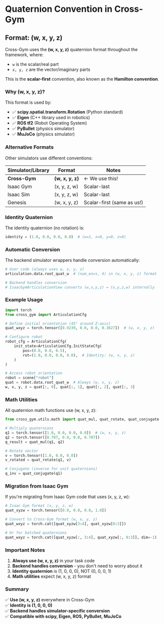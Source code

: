 # Quaternion Convention in Cross-Gym

## Format: (w, x, y, z)

Cross-Gym uses the **(w, x, y, z)** quaternion format throughout the framework, where:
- `w` is the scalar/real part
- `x, y, z` are the vector/imaginary parts

This is the **scalar-first** convention, also known as the **Hamilton convention**.

### Why (w, x, y, z)?

This format is used by:
- ✅ **scipy.spatial.transform.Rotation** (Python standard)
- ✅ **Eigen** (C++ library used in robotics)
- ✅ **ROS tf2** (Robot Operating System)
- ✅ **PyBullet** (physics simulator)
- ✅ **MuJoCo** (physics simulator)

### Alternative Formats

Other simulators use different conventions:

| Simulator/Library | Format | Notes |
|------------------|--------|-------|
| **Cross-Gym** | **(w, x, y, z)** | ← We use this! |
| Isaac Gym | (x, y, z, w) | Scalar-last |
| Isaac Sim | (x, y, z, w) | Scalar-last |
| Genesis | (w, x, y, z) | Scalar-first (same as us!) |

### Identity Quaternion

The identity quaternion (no rotation) is:
```python
identity = (1.0, 0.0, 0.0, 0.0)  # (w=1, x=0, y=0, z=0)
```

### Automatic Conversion

The backend simulator wrappers handle conversion automatically:

```python
# User code (always uses w, x, y, z)
articulation.data.root_quat_w  # (num_envs, 4) in (w, x, y, z) format

# Backend handles conversion
# IsaacGymArticulationView converts (w,x,y,z) ↔ (x,y,z,w) internally
```

### Example Usage

```python
import torch
from cross_gym import ArticulationCfg

# Define initial orientation (45° around Z-axis)
quat_wxyz = torch.tensor([0.9239, 0.0, 0.0, 0.3827])  # (w, x, y, z)

# Configure robot
robot_cfg = ArticulationCfg(
    init_state=ArticulationCfg.InitStateCfg(
        pos=(0.0, 0.0, 0.5),
        rot=(1.0, 0.0, 0.0, 0.0),  # Identity: (w, x, y, z)
    )
)

# Access robot orientation
robot = scene["robot"]
quat = robot.data.root_quat_w  # Always (w, x, y, z)
w, x, y, z = quat[:, 0], quat[:, 1], quat[:, 2], quat[:, 3]
```

### Math Utilities

All quaternion math functions use (w, x, y, z):

```python
from cross_gym.utils.math import quat_mul, quat_rotate, quat_conjugate

# Multiply quaternions
q1 = torch.tensor([1.0, 0.0, 0.0, 0.0])  # (w, x, y, z)
q2 = torch.tensor([0.707, 0.0, 0.0, 0.707])
q_result = quat_mul(q1, q2)

# Rotate vector
v = torch.tensor([1.0, 0.0, 0.0])
v_rotated = quat_rotate(q1, v)

# Conjugate (inverse for unit quaternions)
q_inv = quat_conjugate(q1)
```

### Migration from Isaac Gym

If you're migrating from Isaac Gym code that uses (x, y, z, w):

```python
# Isaac Gym format (x, y, z, w)
quat_xyzw = torch.tensor([0.0, 0.0, 0.0, 1.0])

# Convert to Cross-Gym format (w, x, y, z)
quat_wxyz = torch.cat([quat_xyzw[3:4], quat_xyzw[0:3]])

# Or for batched quaternions
quat_wxyz = torch.cat([quat_xyzw[:, 3:4], quat_xyzw[:, 0:3]], dim=-1)
```

### Important Notes

1. **Always use (w, x, y, z)** in your task code
2. **Backend handles conversion** - you don't need to worry about it
3. **Identity quaternion** is (1, 0, 0, 0), NOT (0, 0, 0, 1)
4. **Math utilities** expect (w, x, y, z) format

### Summary

✅ **Use (w, x, y, z)** everywhere in Cross-Gym  
✅ **Identity is (1, 0, 0, 0)**  
✅ **Backend handles simulator-specific conversion**  
✅ **Compatible with scipy, Eigen, ROS, PyBullet, MuJoCo**

